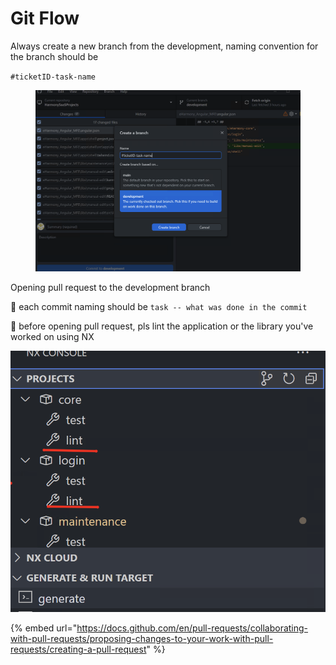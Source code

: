 # Git Flow

Always create a new branch from the development, naming convention for the branch should be

`#ticketID-task-name`

<figure><img src=".gitbook/assets/image (1).png" alt=""><figcaption></figcaption></figure>

Opening pull request to the development branch

🚨 each commit naming should be `task -- what was done in the commit`

🚨 before opening pull request, pls lint the application or the library you've worked on using NX

![](<.gitbook/assets/image (4).png>)



{% embed url="https://docs.github.com/en/pull-requests/collaborating-with-pull-requests/proposing-changes-to-your-work-with-pull-requests/creating-a-pull-request" %}
